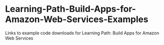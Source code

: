 # Learning-Path-Build-Apps-for-Amazon-Web-Services-Examples
Links to example code downloads for  Learning Path: Build Apps for Amazon Web Services
